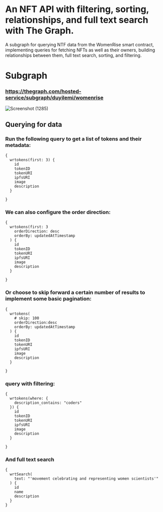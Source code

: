 # An NFT API with filtering, sorting, relationships, and full text search with The Graph.

A subgraph for querying NTF data from the WomenRise smart contract, implementing queries for fetching NFTs as well as their owners, building relationships between them, full text search, sorting, and filtering.

# Subgraph

### https://thegraph.com/hosted-service/subgraph/duyilemi/womenrise

![Screenshot (1285)](https://user-images.githubusercontent.com/67197664/168444947-e3933799-e17a-4590-b3e5-50d856d6be2c.png)


## Querying for data

### Run the following query to get a list of tokens and their metadata:

```
{
  wrtokens(first: 3) {
    id
    tokenID
    tokenURI
    ipfsURI
    image
    description
  }
  
}
```
### We can also configure the order direction:

```
{
  wrtokens(first: 3
    orderDirection: desc
    orderBy: updatedAtTimestamp
  ) {
    id
    tokenID
    tokenURI
    ipfsURI
    image
    description
  }
  
}
```

### Or choose to skip forward a certain number of results to implement some basic pagination:

```
{
  wrtokens(
    # skip: 100
    orderDirection:desc
    orderBy: updatedAtTimestamp
  ) {
    id
    tokenID
    tokenURI
    ipfsURI
    image
    description
  }
  
}

```

### query with filtering:

```
{
  wrtokens(where: {
    description_contains: "coders"
  }) {
    id
    tokenID
    tokenURI
    ipfsURI
    image
    description
  }
  
}
```

### And full text search

```
{
  wrtSearch(
    text: "'movement celebrating and representing women scientists'"
  ) {
    id
    name
    description
  }
}
```
